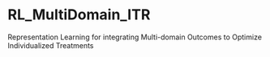 # RL_MultiDomain_ITR
Representation Learning for integrating Multi-domain Outcomes to Optimize Individualized Treatments
